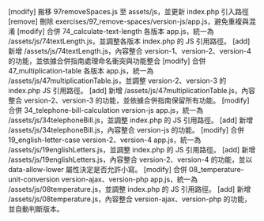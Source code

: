 [modify] 搬移 97removeSpaces.js 至 assets/js，並更新 index.php 引入路徑
[remove] 刪除 exercises/97_remove-spaces/version-js/app.js，避免重複與混淆
[modify] 合併 74_calculate-text-length 各版本 app.js，統一為 /assets/js/74textLength.js，並調整各版本 index.php 的 JS 引用路徑。
[add] 新增 /assets/js/74textLength.js，內容整合 version-1、version-2、version-4 的功能，並依據合併指南處理命名衝突與功能整合
[modify] 合併 47_multiplication-table 各版本 app.js，統一為 /assets/js/47multiplicationTable.js，並調整 version-2、version-3 的 index.php JS 引用路徑。
[add] 新增 /assets/js/47multiplicationTable.js，內容整合 version-2、version-3 的功能，並依據合併指南保留所有功能。
[modify] 合併 34_telephone-bill-calculation version-js app.js，統一為 /assets/js/34telephoneBill.js，並調整 index.php 的 JS 引用路徑。
[add] 新增 /assets/js/34telephoneBill.js，內容整合 version-js 的功能。
[modify] 合併 19_english-letter-case version-2、version-4 app.js，統一為 /assets/js/19englishLetters.js，並調整 index.php 的 JS 引用路徑。
[add] 新增 /assets/js/19englishLetters.js，內容整合 version-2、version-4 的功能，並以 data-allow-lower 屬性決定是否允許小寫。
[modify] 合併 08_temperature-unit-conversion version-ajax、version-php app.js，統一為 /assets/js/08temperature.js，並調整 index.php 的 JS 引用路徑。
[add] 新增 /assets/js/08temperature.js，內容整合 version-ajax、version-php 的功能，並自動判斷版本。
